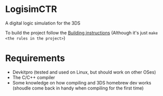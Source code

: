 # LogisimCTR
A digital logic simulation for the 3DS

To build the project follow the [Building instructions](Building.md) (Although it's just `make <the rules in the project>`)

# Requirements
- Devkitpro (tested and used on Linux, but should work on other OSes)
- The C/C++ compiler
- Some knowledge on how compiling and 3DS homebrew dev works (shoudle come back in handy when compiling for the first time)
